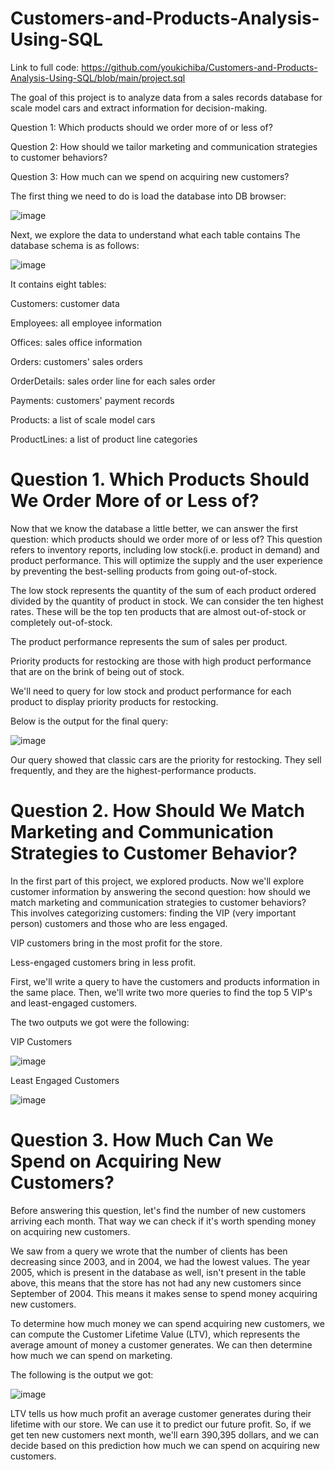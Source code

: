 # Customers-and-Products-Analysis-Using-SQL

Link to full code: https://github.com/youkichiba/Customers-and-Products-Analysis-Using-SQL/blob/main/project.sql

The goal of this project is to analyze data from a sales records database for scale model cars and extract information for decision-making.

Question 1: Which products should we order more of or less of?

Question 2: How should we tailor marketing and communication strategies to customer behaviors?

Question 3: How much can we spend on acquiring new customers?

The first thing we need to do is load the database into DB browser:

![image](https://github.com/youkichiba/Customers-and-Products-Analysis-Using-SQL/assets/107071042/497e3805-b567-4ea8-bfe6-e2d73541428d)

Next, we explore the data to understand what each table contains
The database schema is as follows:

![image](https://github.com/youkichiba/Customers-and-Products-Analysis-Using-SQL/assets/107071042/4af36f7e-36e4-43a5-8fd3-9a7eca7a041b)

It contains eight tables:

Customers: customer data

Employees: all employee information

Offices: sales office information

Orders: customers' sales orders

OrderDetails: sales order line for each sales order

Payments: customers' payment records

Products: a list of scale model cars

ProductLines: a list of product line categories

# Question 1.  Which Products Should We Order More of or Less of?

Now that we know the database a little better, we can answer the first question: which products should we order more of or less of? This question refers to inventory reports, including low stock(i.e. product in demand) and product performance. This will optimize the supply and the user experience by preventing the best-selling products from going out-of-stock.

The low stock represents the quantity of the sum of each product ordered divided by the quantity of product in stock. We can consider the ten highest rates. These will be the top ten products that are almost out-of-stock or completely out-of-stock.

The product performance represents the sum of sales per product.

Priority products for restocking are those with high product performance that are on the brink of being out of stock.

We'll need to query for low stock and product performance for each product to display priority products for restocking. 

Below is the output for the final query:

![image](https://github.com/youkichiba/Customers-and-Products-Analysis-Using-SQL/assets/107071042/638f5d58-3c30-4303-989f-165e192a08ff)

Our query showed that classic cars are the priority for restocking. They sell frequently, and they are the highest-performance products.

# Question 2. How Should We Match Marketing and Communication Strategies to Customer Behavior?

In the first part of this project, we explored products. Now we'll explore customer information by answering the second question: how should we match marketing and communication strategies to customer behaviors? This involves categorizing customers: finding the VIP (very important person) customers and those who are less engaged.

VIP customers bring in the most profit for the store.

Less-engaged customers bring in less profit.

First, we'll write a query to have the customers and products information in the same place. Then, we'll write two more queries to find the top 5 VIP's and least-engaged customers. 

The two outputs we got were the following:

VIP Customers

![image](https://github.com/youkichiba/Customers-and-Products-Analysis-Using-SQL/assets/107071042/106d044e-3fd2-4150-8168-80479c00b73e)

Least Engaged Customers

![image](https://github.com/youkichiba/Customers-and-Products-Analysis-Using-SQL/assets/107071042/7c1b5e59-8ef2-4015-9e67-61fe909382ec)

# Question 3. How Much Can We Spend on Acquiring New Customers?

Before answering this question, let's find the number of new customers arriving each month. That way we can check if it's worth spending money on acquiring new customers. 

We saw from a query we wrote that the number of clients has been decreasing since 2003, and in 2004, we had the lowest values. The year 2005, which is present in the database as well, isn't present in the table above, this means that the store has not had any new customers since September of 2004. This means it makes sense to spend money acquiring new customers.

To determine how much money we can spend acquiring new customers, we can compute the Customer Lifetime Value (LTV), which represents the average amount of money a customer generates. We can then determine how much we can spend on marketing.

The following is the output we got:

![image](https://github.com/youkichiba/Customers-and-Products-Analysis-Using-SQL/assets/107071042/55fea0b4-947c-46ce-9d91-e9d50702dba6)

LTV tells us how much profit an average customer generates during their lifetime with our store. We can use it to predict our future profit. So, if we get ten new customers next month, we'll earn 390,395 dollars, and we can decide based on this prediction how much we can spend on acquiring new customers.




